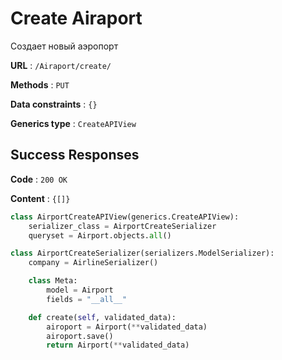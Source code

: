 # Create Airaport

Создает новый аэропорт

**URL** : `/Airaport/create/`

**Methods** : `PUT`

**Data constraints** : `{}`

**Generics type** : `CreateAPIView`

## Success Responses

**Code** : `200 OK`

**Content** : `{[]}`

```python
class AirportCreateAPIView(generics.CreateAPIView):
    serializer_class = AirportCreateSerializer
    queryset = Airport.objects.all()
```

```python
class AirportCreateSerializer(serializers.ModelSerializer):
    company = AirlineSerializer()

    class Meta:
        model = Airport
        fields = "__all__"

    def create(self, validated_data):
        airoport = Airport(**validated_data)
        airoport.save()
        return Airport(**validated_data)
```

